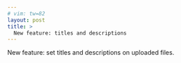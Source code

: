 ```yaml
---
# vim: tw=82
layout: post
title: >
  New feature: titles and descriptions
---
```


New feature: set titles and descriptions on uploaded files.

<div class="mediacrush" data-media="xc6F4DBVMW_A"></div>
